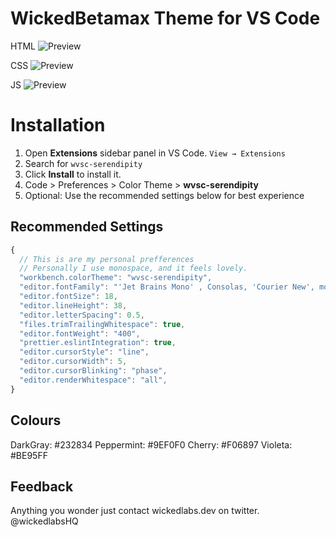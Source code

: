 # WickedBetamax Theme for VS Code
HTML
![Preview](https://github.com/michael-andreuzza/wvsc-serendipity/blob/master/html.png?raw=true)

CSS
![Preview](https://github.com/michael-andreuzza/wvsc-serendipity/blob/master/css.png?raw=true)

JS
![Preview](https://github.com/michael-andreuzza/wvsc-serendipity/blob/master/js.png?raw=true)




# Installation

1. Open **Extensions** sidebar panel in VS Code. `View → Extensions`
2. Search for `wvsc-serendipity`
3. Click **Install** to install it.
4. Code > Preferences > Color Theme > **wvsc-serendipity**
5. Optional: Use the recommended settings below for best experience

## Recommended Settings

```js
{
  // This is are my personal prefferences
  // Personally I use monospace, and it feels lovely.
  "workbench.colorTheme": "wvsc-serendipity",
  "editor.fontFamily": "'Jet Brains Mono' , Consolas, 'Courier New', monospace",
  "editor.fontSize": 18,
  "editor.lineHeight": 38,
  "editor.letterSpacing": 0.5,
  "files.trimTrailingWhitespace": true,
  "editor.fontWeight": "400",
  "prettier.eslintIntegration": true,
  "editor.cursorStyle": "line",
  "editor.cursorWidth": 5,
  "editor.cursorBlinking": "phase",
  "editor.renderWhitespace": "all",
}
```

## Colours
DarkGray: #232834
Peppermint: #9EF0F0
Cherry: #F06897
Violeta: #BE95FF


## Feedback

Anything you wonder just contact wickedlabs.dev on twitter. @wickedlabsHQ
